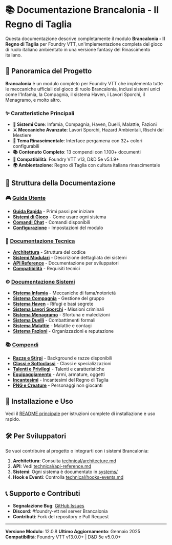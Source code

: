 # 📚 Documentazione Brancalonia - Il Regno di Taglia

Questa documentazione descrive completamente il modulo **Brancalonia - Il Regno di Taglia** per Foundry VTT, un'implementazione completa del gioco di ruolo italiano ambientato in una versione fantasy del Rinascimento italiano.

## 🎯 Panoramica del Progetto

**Brancalonia** è un modulo completo per Foundry VTT che implementa tutte le meccaniche ufficiali del gioco di ruolo Brancalonia, inclusi sistemi unici come l'Infamia, la Compagnia, il sistema Haven, i Lavori Sporchi, il Menagramo, e molto altro.

### ✨ Caratteristiche Principali

- **🏰 Sistemi Core**: Infamia, Compagnia, Haven, Duelli, Malattie, Fazioni
- **⚔️ Meccaniche Avanzate**: Lavori Sporchi, Hazard Ambientali, Rischi del Mestiere
- **🎨 Tema Rinascimentale**: Interface pergamena con 32+ colori configurabili
- **📚 Contenuto Completo**: 13 compendi con 1.100+ documenti
- **🔧 Compatibilità**: Foundry VTT v13, D&D 5e v5.1.9+
- **🌍 Ambientazione**: Regno di Taglia con cultura italiana rinascimentale

## 📁 Struttura della Documentazione

### 🎮 [Guida Utente](./user-guide/)
- **[Guida Rapida](./user-guide/quick-start.md)** - Primi passi per iniziare
- **[Sistemi di Gioco](./user-guide/game-systems.md)** - Come usare ogni sistema
- **[Comandi Chat](./user-guide/chat-commands.md)** - Comandi disponibili
- **[Configurazione](./user-guide/configuration.md)** - Impostazioni del modulo

### 🔧 [Documentazione Tecnica](./technical/)
- **[Architettura](./technical/architecture.md)** - Struttura del codice
- **[Sistemi Modulari](./technical/systems.md)** - Descrizione dettagliata dei sistemi
- **[API Reference](./technical/api-reference.md)** - Documentazione per sviluppatori
- **[Compatibilità](./technical/compatibility.md)** - Requisiti tecnici

### ⚙️ [Documentazione Sistemi](./systems/)
- **[Sistema Infamia](./systems/infamia-system.md)** - Meccaniche di fama/notorietà
- **[Sistema Compagnia](./systems/compagnia-system.md)** - Gestione del gruppo
- **[Sistema Haven](./systems/haven-system.md)** - Rifugi e basi segrete
- **[Sistema Lavori Sporchi](./systems/dirty-jobs.md)** - Missioni criminali
- **[Sistema Menagramo](./systems/menagramo-system.md)** - Sfortuna e maledizioni
- **[Sistema Duelli](./systems/dueling-system.md)** - Combattimenti formali
- **[Sistema Malattie](./systems/diseases-system.md)** - Malattie e contagi
- **[Sistema Fazioni](./systems/factions-system.md)** - Organizzazioni e reputazione

### 📚 [Compendi](./compendia/)
- **[Razze e Stirpi](./compendia/races-backgrounds.md)** - Background e razze disponibili
- **[Classi e Sottoclassi](./compendia/classes-subclasses.md)** - Classi e specializzazioni
- **[Talenti e Privilegi](./compendia/feats-features.md)** - Talenti e caratteristiche
- **[Equipaggiamento](./compendia/equipment.md)** - Armi, armature, oggetti
- **[Incantesimi](./compendia/spells.md)** - Incantesimi del Regno di Taglia
- **[PNG e Creature](./compendia/npcs-creatures.md)** - Personaggi non giocanti

## 🚀 Installazione e Uso

Vedi il [README principale](../README.md) per istruzioni complete di installazione e uso rapido.

## 🛠️ Per Sviluppatori

Se vuoi contribuire al progetto o integrarti con i sistemi Brancalonia:

1. **Architettura**: Consulta [technical/architecture.md](./technical/architecture.md)
2. **API**: Vedi [technical/api-reference.md](./technical/api-reference.md)
3. **Sistemi**: Ogni sistema è documentato in [systems/](./systems/)
4. **Hook e Eventi**: Controlla [technical/hooks-events.md](./technical/hooks-events.md)

## 📞 Supporto e Contributi

- **Segnalazione Bug**: [GitHub Issues](https://github.com/lordbanana89/brancalonia-bigat-master/issues)
- **Discord**: #foundry-vtt nel server Brancalonia
- **Contributi**: Fork del repository e Pull Request

---

**Versione Modulo**: 12.0.8
**Ultimo Aggiornamento**: Gennaio 2025
**Compatibilità**: Foundry VTT v13.0.0+ | D&D 5e v5.0.0+

